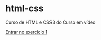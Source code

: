 # html-css
 Curso de HTML e CSS3 do Curso em vídeo


<a href= "https://zett-ai.github.io/html-css/exercicios/ex001/index.html"> Entrar no exercício 1
